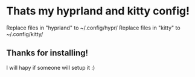 # Thats my hyprland and kitty config!
Replace files in "hyprland" to ~/.config/hypr/
Replace files in "kitty" to ~/.config/kitty/

## Thanks for installing!
I will hapy if someone will setup it :)
